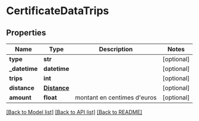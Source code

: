 # CertificateDataTrips

## Properties
Name | Type | Description | Notes
------------ | ------------- | ------------- | -------------
**type** | **str** |  | [optional] 
**_datetime** | **datetime** |  | [optional] 
**trips** | **int** |  | [optional] 
**distance** | [**Distance**](Distance.md) |  | [optional] 
**amount** | **float** | montant en centimes d&#x27;euros | [optional] 

[[Back to Model list]](../README.md#documentation-for-models) [[Back to API list]](../README.md#documentation-for-api-endpoints) [[Back to README]](../README.md)

